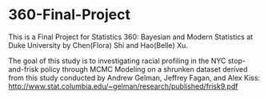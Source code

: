 # 360-Final-Project
This is a Final Project for Statistics 360: Bayesian and Modern Statistics at Duke University by Chen(Flora) Shi and Hao(Belle) Xu.

The goal of this study is to investigating racial profiling in the NYC stop-and-frisk policy through MCMC Modeling on a shrunken dataset derived from this study conducted by Andrew Gelman, Jeffrey Fagan, and Alex Kiss: http://www.stat.columbia.edu/~gelman/research/published/frisk9.pdf
